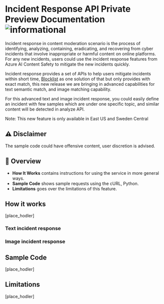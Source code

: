 # Incident Response API Private Preview Documentation ![informational](https://shields.io/badge/-PrivatePreview-PrivatePreview)

Incident response in content moderation scenario is the process of identifying, analyzing, containing, eradicating, and recovering from cyber incidents that involve inappropriate or harmful content on online platforms. For any new incidents, users could use the incident response features from Azure AI Content Safety to mitigate the new incidents quickly.

Incident response provides a set of APIs to help users mitigate incidents within short time, [Blocklist](https://learn.microsoft.com/azure/ai-services/content-safety/how-to/use-blocklist) as one solution of that but only provides with exact match, this new release we are bringing in advanced capabilities for text semantic match, and image matching capability.

For this advanced text and image incident response, you could easily define an incident with few samples which are under one specific topic, and similar content will be detected in analyze API. 

Note: This new feature is only available in East US and Sweden Central

## ⚠️ Disclaimer

The sample code could have offensive content, user discretion is advised.

## 📒 Overview

- **How It Works** contains instructions for using the service in more general ways.
- **Sample Code** shows sample requests using the cURL, Python.
- **Limitations** goes over the limitations of this feature.


## How it works
[place_hodler]

### Text incident response

### Image incident response


## Sample Code 
[place_hodler]

## Limitations
[place_hodler]